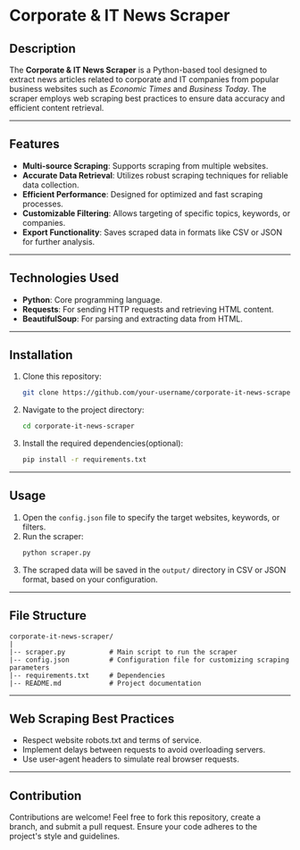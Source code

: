 # Corporate & IT News Scraper

## Description
The **Corporate & IT News Scraper** is a Python-based tool designed to extract news articles related to corporate and IT companies from popular business websites such as *Economic Times* and *Business Today*. The scraper employs web scraping best practices to ensure data accuracy and efficient content retrieval.

---

## Features
- **Multi-source Scraping**: Supports scraping from multiple websites.
- **Accurate Data Retrieval**: Utilizes robust scraping techniques for reliable data collection.
- **Efficient Performance**: Designed for optimized and fast scraping processes.
- **Customizable Filtering**: Allows targeting of specific topics, keywords, or companies.
- **Export Functionality**: Saves scraped data in formats like CSV or JSON for further analysis.

---

## Technologies Used
- **Python**: Core programming language.
- **Requests**: For sending HTTP requests and retrieving HTML content.
- **BeautifulSoup**: For parsing and extracting data from HTML.

---

## Installation
1. Clone this repository:
    ```bash
    git clone https://github.com/your-username/corporate-it-news-scraper.git
    ```
2. Navigate to the project directory:
    ```bash
    cd corporate-it-news-scraper
    ```
3. Install the required dependencies(optional):
    ```bash
    pip install -r requirements.txt
    ```

---

## Usage
1. Open the `config.json` file to specify the target websites, keywords, or filters.
2. Run the scraper:
    ```bash
    python scraper.py
    ```
3. The scraped data will be saved in the `output/` directory in CSV or JSON format, based on your configuration.

---

## File Structure
```
corporate-it-news-scraper/
|
|-- scraper.py           # Main script to run the scraper
|-- config.json          # Configuration file for customizing scraping parameters
|-- requirements.txt     # Dependencies
|-- README.md            # Project documentation
```

---

## Web Scraping Best Practices
- Respect website robots.txt and terms of service.
- Implement delays between requests to avoid overloading servers.
- Use user-agent headers to simulate real browser requests.

---

## Contribution
Contributions are welcome! Feel free to fork this repository, create a branch, and submit a pull request. Ensure your code adheres to the project's style and guidelines.

